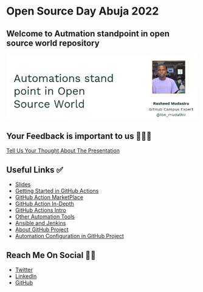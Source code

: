#   Open Source Day Abuja 2022

##  Welcome to **Autmation standpoint in open source world** repository 

![Welcome](/assets/automation.PNG)

##  Your Feedback is important to us 👨🏿‍🏫

[Tell Us Your Thought About The Presentation](https://forms.gle/N3ZKF8vE4jioQR8i8)

## Useful Links ✅

-   [Slides](https://docs.google.com/presentation/d/1YSrFP1ZjdPI4dk5nyXrlZtT-jgw4QrLjFGbqAvqu8WU/edit?usp=sharing)
-   [Getting Started in GitHub Actions](https://docs.github.com/en/actions)
-   [GitHub Action MarketPlace](https://github.com/marketplace/actions/)
-   [GitHub Action In-Depth](https://docs.github.com/en/actions/learn-github-actions)
-   [GitHub Actions Intro](https://www.google.com/amp/s/techcrunch.com/2018/10/16/github-launches-actions-its-workflow-automation-tool/amp/)
-   [Other Automation Tools](https://www.redhat.com/en/topics/automation/what-is-devops-automation)
-   [Ansible and Jenkins](https://github.com/mdn/ansible-jenkins/actions
)
-   [About GitHub Project](https://docs.github.com/en/issues/trying-out-the-new-projects-experience/about-projects)
-   [Automation Configuration in GitHub Project](https://docs.github.com/en/issues/organizing-your-work-with-project-boards/managing-project-boards/configuring-automation-for-project-boards)

## Reach Me On Social 🙋🏽

-   [Twitter](https://twitter.com/Ibn_mudathir)
-   [LinkedIn](https://linkedin.com/in/rasheedtaiwo)
-   [GitHub](https://github.com/Taiwrash)

